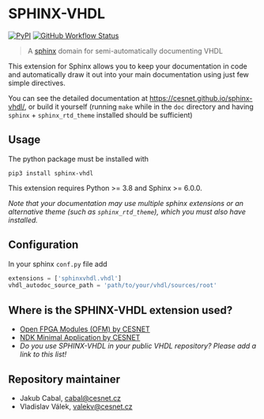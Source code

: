 # SPHINX-VHDL

[![PyPI](https://img.shields.io/pypi/v/sphinx-vhdl)](https://pypi.org/project/sphinx-vhdl/)
[![GitHub Workflow Status](https://img.shields.io/github/actions/workflow/status/CESNET/sphinx-vhdl/.github/workflows/doc.yml)](https://cesnet.github.io/sphinx-vhdl/)

> A [sphinx](https://www.sphinx-doc.org/) domain for semi-automatically documenting VHDL

This extension for Sphinx allows you to keep your documentation in code and automatically draw it out into your main documentation using just few simple directives.

You can see the detailed documentation at https://cesnet.github.io/sphinx-vhdl/, or build it yourself (running `make` while in the `doc` directory and having `sphinx` + `sphinx_rtd_theme` installed should be sufficient)

## Usage

The python package must be installed with
```shell
pip3 install sphinx-vhdl
```

This extension requires Python >= 3.8 and Sphinx >= 6.0.0.

*Note that your documentation may use multiple sphinx extensions or an alternative theme (such as `sphinx_rtd_theme`), which you must also have installed.*

## Configuration

In your sphinx `conf.py` file add

```python
extensions = ['sphinxvhdl.vhdl']
vhdl_autodoc_source_path = 'path/to/your/vhdl/sources/root'
```

## Where is the SPHINX-VHDL extension used?

- [Open FPGA Modules (OFM) by CESNET](https://github.com/CESNET/ofm/)
- [NDK Minimal Application by CESNET](https://github.com/CESNET/ndk-app-minimal)
- *Do you use SPHINX-VHDL in your public VHDL repository? Please add a link to this list!*

## Repository maintainer

- Jakub Cabal, cabal@cesnet.cz
- Vladislav Válek, valekv@cesnet.cz
